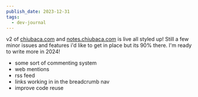 ```yaml
---
publish_date: 2023-12-31
tags:
  - dev-journal
---
```

v2 of [chiubaca.com](https://chiubaca.com) and [notes.chiubaca.com](https://notes.chiubaca.com) is live all styled up! Still a few minor issues and features i'd like to get in place but its 90% there. I'm ready to write more in 2024!

- some sort of commenting system
- web mentions
- rss feed
- links working in in the breadcrumb nav
- improve code reuse 